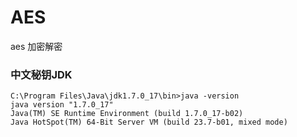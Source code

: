 # AES
aes 加密解密

### 中文秘钥JDK

```
C:\Program Files\Java\jdk1.7.0_17\bin>java -version
java version "1.7.0_17"
Java(TM) SE Runtime Environment (build 1.7.0_17-b02)
Java HotSpot(TM) 64-Bit Server VM (build 23.7-b01, mixed mode)
```
